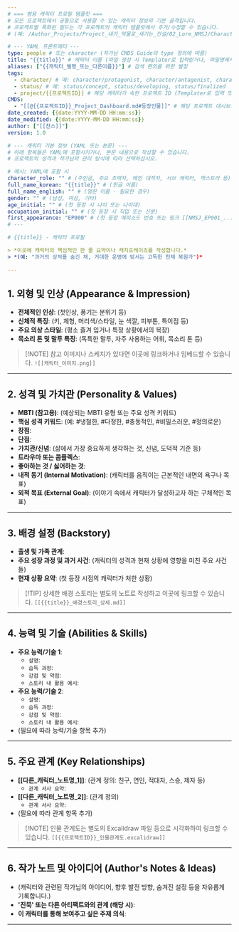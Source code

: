 ```yaml
---
# === 범용 캐릭터 프로필 템플릿 ===
# 모든 프로젝트에서 공통으로 사용할 수 있는 캐릭터 정보의 기본 골격입니다.
# 프로젝트별 특화된 필드는 각 프로젝트의 캐릭터 템플릿에서 추가/수정할 수 있습니다.
# (예: /Author_Projects/Project_내가_먹물로_새기는_전설/02_Lore_NMSJ/Characters_NMSJ/TPL_Character_NMSJ.md)

# --- YAML 프론트매터 ---
type: people # 또는 character (작가님 CMDS Guide의 type 정의에 따름)
title: "{{title}}" # 캐릭터 이름 (파일 생성 시 Templater로 입력받거나, 파일명에서 자동 추출)
aliases: ["{{캐릭터_별명_또는_다른이름}}"] # 검색 편의를 위한 별칭
tags:
  - character/ # 예: character/protagonist, character/antagonist, character/supporting
  - status/ # 예: status/concept, status/developing, status/finalized
  - project/{{프로젝트ID}} # 해당 캐릭터가 속한 프로젝트 ID (Templater로 입력 또는 자동화)
CMDS:
  - "[[@{{프로젝트ID}}_Project_Dashboard.md#등장인물]]" # 해당 프로젝트 대시보드와 연결
date_created: {{date:YYYY-MM-DD HH:mm:ss}}
date_modified: {{date:YYYY-MM-DD HH:mm:ss}}
author: ["[[찬스]]"]
version: 1.0

# --- 캐릭터 기본 정보 (YAML 또는 본문) ---
# 아래 항목들은 YAML에 포함시키거나, 본문 내용으로 작성할 수 있습니다.
# 프로젝트의 성격과 작가님의 관리 방식에 따라 선택하십시오.

# 예시: YAML에 포함 시
character_role: "" # (주인공, 주요 조력자, 메인 대적자, 서브 캐릭터, 엑스트라 등)
full_name_korean: "{{title}}" # (한글 이름)
full_name_english: "" # (영문 이름 - 필요한 경우)
gender: "" # (남성, 여성, 기타)
age_initial: "" # (첫 등장 시 나이 또는 나이대)
occupation_initial: "" # (첫 등장 시 직업 또는 신분)
first_appearance: "EP000" # (첫 등장 에피소드 번호 또는 링크 [[NMSJ_EP001_...]])
# ---

# {{title}} - 캐릭터 프로필

> *이곳에 캐릭터의 핵심적인 한 줄 요약이나 캐치프레이즈를 작성합니다.*
> *(예: "과거의 상처를 숨긴 채, 거대한 운명에 맞서는 고독한 천재 복원가")*

---
```


## 1. 외형 및 인상 (Appearance & Impression)

- **전체적인 인상**: (첫인상, 풍기는 분위기 등)
- **신체적 특징**: (키, 체형, 머리색/스타일, 눈 색깔, 피부톤, 특이점 등)
- **주요 의상 스타일**: (평소 즐겨 입거나 특정 상황에서의 복장)
- **목소리 톤 및 말투 특징**: (독특한 말투, 자주 사용하는 어휘, 목소리 톤 등)

> [!NOTE] 참고 이미지나 스케치가 있다면 이곳에 링크하거나 임베드할 수 있습니다.
> `![[캐릭터_이미지.png]]`

---

## 2. 성격 및 가치관 (Personality & Values)

- **MBTI (참고용)**: (예상되는 MBTI 유형 또는 주요 성격 키워드)
- **핵심 성격 키워드**: (예: #냉철한, #다정한, #충동적인, #비밀스러운, #정의로운)
- **장점**:
- **단점**:
- **가치관/신념**: (삶에서 가장 중요하게 생각하는 것, 신념, 도덕적 기준 등)
- **트라우마 또는 콤플렉스**:
- **좋아하는 것 / 싫어하는 것**:
- **내적 동기 (Internal Motivation)**: (캐릭터를 움직이는 근본적인 내면의 욕구나 목표)
- **외적 목표 (External Goal)**: (이야기 속에서 캐릭터가 달성하고자 하는 구체적인 목표)

---

## 3. 배경 설정 (Backstory)

- **출생 및 가족 관계**:
- **주요 성장 과정 및 과거 사건**: (캐릭터의 성격과 현재 상황에 영향을 미친 주요 사건들)
- **현재 상황 요약**: (첫 등장 시점의 캐릭터가 처한 상황)

> [!TIP] 상세한 배경 스토리는 별도의 노트로 작성하고 이곳에 링크할 수 있습니다.
> `[[{{title}}_배경스토리_상세.md]]`

---

## 4. 능력 및 기술 (Abilities & Skills)

- **주요 능력/기술 1**:
    - `설명`:
    - `습득 과정`:
    - `강점 및 약점`:
    - `스토리 내 활용 예시`:
- **주요 능력/기술 2**:
    - `설명`:
    - `습득 과정`:
    - `강점 및 약점`:
    - `스토리 내 활용 예시`:
- (필요에 따라 능력/기술 항목 추가)

---

## 5. 주요 관계 (Key Relationships)

- **[[다른_캐릭터_노트명_1]]**: (관계 정의: 친구, 연인, 적대자, 스승, 제자 등)
    - `관계 서사 요약`:
- **[[다른_캐릭터_노트명_2]]**: (관계 정의)
    - `관계 서사 요약`:
- (필요에 따라 관계 항목 추가)

> [!NOTE] 인물 관계도는 별도의 Excalidraw 파일 등으로 시각화하여 링크할 수 있습니다.
> `[[{{프로젝트ID}}_인물관계도.excalidraw]]`

---

## 6. 작가 노트 및 아이디어 (Author's Notes & Ideas)

- (캐릭터와 관련된 작가님의 아이디어, 향후 발전 방향, 숨겨진 설정 등을 자유롭게 기록합니다.)
- **'진묵' 또는 다른 아티팩트와의 관계 (해당 시)**:
- **이 캐릭터를 통해 보여주고 싶은 주제 의식**:

---